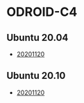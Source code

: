 # ODROID-C4

## Ubuntu 20.04
* [20201120](https://bit.ly/3kMLwAP)

## Ubuntu 20.10
* [20201120](https://bit.ly/3pN09YM)
